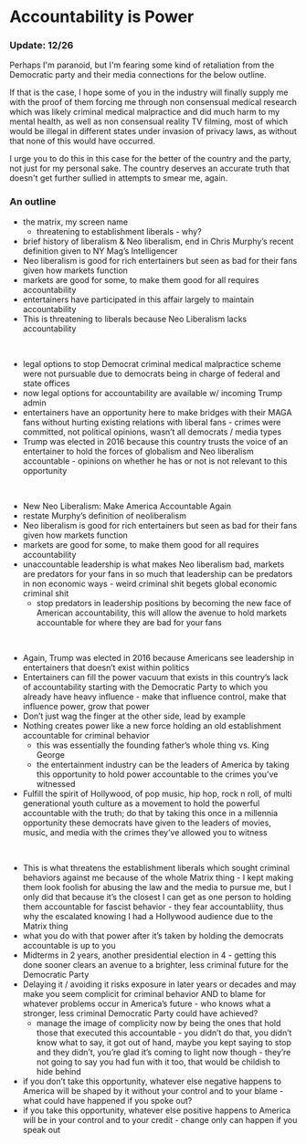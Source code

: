 # Accountability is Power

### Update: 12/26

Perhaps I'm paranoid, but I'm fearing some kind of retaliation from the Democratic party and their media connections for the below outline.

If that is the case, I hope some of you in the industry will finally supply me with the proof of them forcing me through non consensual medical research which was likely criminal medical malpractice and did much harm to my mental health, as well as non consensual reality TV filming, most of which would be illegal in different states under invasion of privacy laws, as without that none of this would have occurred.

I urge you to do this in this case for the better of the country and the party, not just for my personal sake. The country deserves an accurate truth that doesn't get further sullied in attempts to smear me, again.

### An outline

- the matrix, my screen name
  - threatening to establishment liberals - why?
- brief history of liberalism & Neo liberalism, end in Chris Murphy’s recent definition given to NY Mag’s Intelligencer
- Neo liberalism is good for rich entertainers but seen as bad for their fans given how markets function
- markets are good for some, to make them good for all requires accountability
- entertainers have participated in this affair largely to maintain accountability
- This is threatening to liberals because Neo Liberalism lacks accountability

<br />

- legal options to stop Democrat criminal medical malpractice scheme were not pursuable due to democrats being in charge of federal and state offices
- now legal options for accountability are available w/ incoming Trump admin
- entertainers have an opportunity here to make bridges with their MAGA fans without hurting existing relations with liberal fans - crimes were committed, not political opinions, wasn’t all democrats / media types
- Trump was elected in 2016 because this country trusts the voice of an entertainer to hold the forces of globalism and Neo liberalism accountable - opinions on whether he has or not is not relevant to this opportunity

<br />

- New Neo Liberalism: Make America Accountable Again
 - restate Murphy’s definition of neoliberalism
  - Neo liberalism is good for rich entertainers but seen as bad for their fans given how markets function
- markets are good for some, to make them good for all requires accountability
- unaccountable leadership is what makes Neo liberalism bad, markets are predators for your fans in so much that leadership can be predators in non economic ways - weird criminal shit begets global economic criminal shit
  - stop predators in leadership positions by becoming the new face of American accountability, this will allow the avenue to hold markets accountable for where they are bad for your fans

<br />

- Again, Trump was elected in 2016 because Americans see leadership in entertainers that doesn’t exist within politics
- Entertainers can fill the power vacuum that exists in this country’s lack of accountability starting with the Democratic Party to which you already have heavy influence - make that influence control, make that influence power, grow that power
- Don’t just wag the finger at the other side, lead by example
- Nothing creates power like a new force holding an old establishment accountable for criminal behavior
  - this was essentially the founding father’s whole thing vs. King George
  - the entertainment industry can be the leaders of America by taking this opportunity to hold power accountable to the crimes you’ve witnessed
- Fulfill the spirit of Hollywood, of pop music, hip hop, rock n roll, of multi generational youth culture as a movement to hold the powerful accountable with the truth; do that by taking this once in a millennia opportunity these democrats have given to the leaders of movies, music, and media with the crimes they’ve allowed you to witness

<br />
  
- This is what threatens the establishment liberals which sought criminal behaviors against me because of the whole Matrix thing - I kept making them look foolish for abusing the law and the media to pursue me, but I only did that because it’s the closest I can get as one person to holding them accountable for fascist behavior - they fear accountabliity, thus why the escalated knowing I had a Hollywood audience due to the Matrix thing
- what you do with that power after it’s taken by holding the democrats accountable is up to you
- Midterms in 2 years, another presidential election in 4 - getting this done sooner clears an avenue to a brighter, less criminal future for the Democratic Party
- Delaying it / avoiding it risks exposure in later years or decades and may make you seem complicit for criminal behavior AND to blame for whatever problems occur in America’s future - who knows what a stronger, less criminal Democratic Party could have achieved?
  - manage the image of complicity now by being the ones that hold those that executed this accountable - you didn’t do that, you didn’t know what to say, it got out of hand, maybe you kept saying to stop and they didn’t, you’re glad it’s coming to light now though - they’re not going to say you had fun with it too, that would be childish to hide behind
- if you don’t take this opportunity, whatever else negative happens to America will be shaped by it without your control and to your blame - what could have happened if you spoke out?
- if you take this opportunity, whatever else positive happens to America will be in your control and to your credit - change only can happen if you speak out
